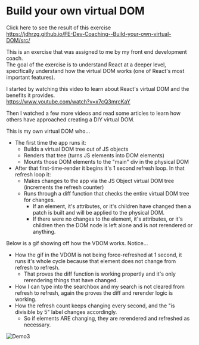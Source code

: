 # Build your own virtual DOM

Click here to see the result of this exercise   
https://jdhrzg.github.io/FE-Dev-Coaching--Build-your-own-virtual-DOM/src/

This is an exercise that was assigned to me by my front end development coach.  
The goal of the exercise is to understand React at a deeper level, specifically understand how the virtual DOM works (one of React's most important features).

I started by watching this video to learn about React's virtual DOM and the benefits it provides.  
https://www.youtube.com/watch?v=x7cQ3mrcKaY

Then I watched a few more videos and read some articles to learn how others have approached creating a DIY virtual DOM.

This is my own virtual DOM who...
- The first time the app runs it:
  - Builds a virtual DOM tree out of JS objects
  - Renders that tree (turns JS elements into DOM elements)
  - Mounts those DOM elements to the "main" div in the physical DOM
- After that first-time-render it begins it's 1 second refresh loop.  In that refresh loop it:
  - Makes changes to the app via the JS Object virtual DOM tree (increments the refresh counter)
  - Runs through a diff function that checks the entire virtual DOM tree for changes.
    - If an element, it's attributes, or it's children have changed then a patch is built and will be applied to the physical DOM.
    - If there were no changes to the element, it's attributes, or it's children then the DOM node is left alone and is not rerendered or anything.

Below is a gif showing off how the VDOM works.  Notice...
- How the gif in the VDOM is not being force-refreshed at 1 second, it runs it's whole cycle because that element does not change from refresh to refresh.
  - That proves the diff function is working propertly and it's only rerendering things that have changed.
- How I can type into the searchbox and my search is not cleared from refresh to refresh, again the proves the diff and rerender logic is working.
- How the refresh count keeps changing every second, and the "is divisible by 5" label changes accordingly.
  - So if elements ARE changing, they are rerendered and refreshed as necessary.  

![Demo3](https://github.com/user-attachments/assets/c914dbe1-6d27-4df9-819f-be7cb5d83ece)


